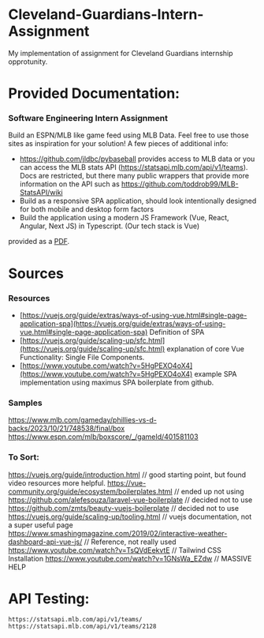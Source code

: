 # Cleveland-Guardians-Intern-Assignment
My implementation of assignment for Cleveland Guardians internship opprotunity.

# Provided Documentation:
### Software Engineering Intern Assignment  
Build an ESPN/MLB like game feed using MLB Data. Feel free to use those sites as inspiration 
for your solution! 
A few pieces of additional info: 
- https://github.com/jldbc/pybaseball provides access to MLB data or you can access the 
MLB stats API (https://statsapi.mlb.com/api/v1/teams). Docs are restricted, but there 
many public wrappers that provide more information on the API such as 
https://github.com/toddrob99/MLB-StatsAPI/wiki 
- Build as a responsive SPA application, should look intentionally designed for both 
mobile and desktop form factors 
- Build the application using a modern JS Framework (Vue, React, Angular, Next JS) in 
Typescript. (Our tech stack is Vue) 

provided as a [PDF](./docs/Software_Engineering_Intern_Assignment.pdf).

# Sources
### Resources
- [https://vuejs.org/guide/extras/ways-of-using-vue.html#single-page-application-spa](https://vuejs.org/guide/extras/ways-of-using-vue.html#single-page-application-spa) Definition of SPA
- [https://vuejs.org/guide/scaling-up/sfc.html](https://vuejs.org/guide/scaling-up/sfc.html) explanation of core Vue Functionality: Single File Components.
- [https://www.youtube.com/watch?v=5HgPEXO4oX4](https://www.youtube.com/watch?v=5HgPEXO4oX4) example SPA implementation using maximus SPA boilerplate from github.

### Samples
https://www.mlb.com/gameday/phillies-vs-d-backs/2023/10/21/748538/final/box
https://www.espn.com/mlb/boxscore/_/gameId/401581103

### To Sort:
https://vuejs.org/guide/introduction.html // good starting point, but found video resources more helpful.
https://vue-community.org/guide/ecosystem/boilerplates.html // ended up not using
https://github.com/alefesouza/laravel-vue-boilerplate // decided not to use
https://github.com/zmts/beauty-vuejs-boilerplate // decided not to use
https://vuejs.org/guide/scaling-up/tooling.html // vuejs documentation, not a super useful page
https://www.smashingmagazine.com/2019/02/interactive-weather-dashboard-api-vue-js/ // Reference, not really used
https://www.youtube.com/watch?v=TsQVdEekvtE // Tailwind CSS Installation
https://www.youtube.com/watch?v=1GNsWa_EZdw // MASSIVE HELP



# API Testing:
`https://statsapi.mlb.com/api/v1/teams/`
`https://statsapi.mlb.com/api/v1/teams/2128`
